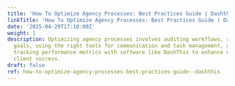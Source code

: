 ```yaml
---
title: 'How To Optimize Agency Processes: Best Practices Guide | Dashthis'
linkTitle: 'How To Optimize Agency Processes: Best Practices Guide | DashThis'
date: '2025-04-29T17:10:00Z'
weight: 1
description: Optimizing agency processes involves auditing workflows, setting SMART
  goals, using the right tools for communication and task management, and regularly
  tracking performance metrics with software like DashThis to enhance efficiency and
  client success.
draft: false
ref: how-to-optimize-agency-processes-best-practices-guide--dashthis
---
```


